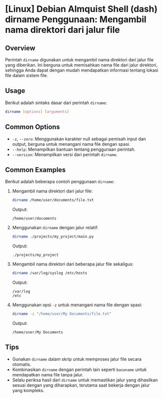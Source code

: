 # [Linux] Debian Almquist Shell (dash) dirname Penggunaan: Mengambil nama direktori dari jalur file

## Overview
Perintah `dirname` digunakan untuk mengambil nama direktori dari jalur file yang diberikan. Ini berguna untuk memisahkan nama file dari jalur direktori, sehingga Anda dapat dengan mudah mendapatkan informasi tentang lokasi file dalam sistem file.

## Usage
Berikut adalah sintaks dasar dari perintah `dirname`:

```bash
dirname [options] [arguments]
```

## Common Options
- `-z`, `--zero`: Menggunakan karakter null sebagai pemisah input dan output, berguna untuk menangani nama file dengan spasi.
- `--help`: Menampilkan bantuan tentang penggunaan perintah.
- `--version`: Menampilkan versi dari perintah `dirname`.

## Common Examples
Berikut adalah beberapa contoh penggunaan `dirname`:

1. Mengambil nama direktori dari jalur file:
   ```bash
   dirname /home/user/documents/file.txt
   ```
   Output:
   ```
   /home/user/documents
   ```

2. Menggunakan `dirname` dengan jalur relatif:
   ```bash
   dirname ./projects/my_project/main.py
   ```
   Output:
   ```
   ./projects/my_project
   ```

3. Mengambil nama direktori dari beberapa jalur file sekaligus:
   ```bash
   dirname /var/log/syslog /etc/hosts
   ```
   Output:
   ```
   /var/log
   /etc
   ```

4. Menggunakan opsi `-z` untuk menangani nama file dengan spasi:
   ```bash
   dirname -z "/home/user/My Documents/file.txt"
   ```
   Output:
   ```
   /home/user/My Documents
   ```

## Tips
- Gunakan `dirname` dalam skrip untuk memproses jalur file secara otomatis.
- Kombinasikan `dirname` dengan perintah lain seperti `basename` untuk mendapatkan nama file tanpa jalur.
- Selalu periksa hasil dari `dirname` untuk memastikan jalur yang dihasilkan sesuai dengan yang diharapkan, terutama saat bekerja dengan jalur yang kompleks.